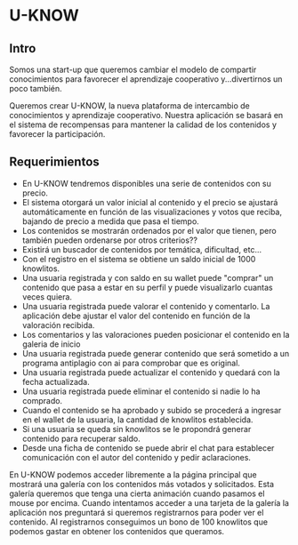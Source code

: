 # U-KNOW

## Intro
Somos una start-up que queremos cambiar el modelo de compartir conocimientos para favorecer el aprendizaje cooperativo y...divertirnos un poco también.

Queremos crear U-KNOW, la nueva plataforma de intercambio de conocimientos y aprendizaje cooperativo. Nuestra aplicación se basará en el sistema de recompensas para mantener la calidad de los contenidos y favorecer la participación.

## Requerimientos

- En U-KNOW tendremos disponibles una serie de contenidos con su precio.
- El sistema otorgará un valor inicial al contenido y el precio se ajustará automáticamente en función de las visualizaciones y votos que reciba, bajando de precio a medida que pasa el tiempo.
- Los contenidos se mostrarán ordenados por el valor que tienen, pero también pueden ordenarse por otros criterios??
- Existirá un buscador de contenidos por temática, dificultad, etc...
- Con el registro en el sistema se obtiene un saldo inicial de 1000 knowlitos.
- Una usuaria registrada y con saldo en su wallet puede "comprar" un contenido que pasa a estar en su perfil y puede visualizarlo cuantas veces quiera.
- Una usuaria registrada puede valorar el contenido y comentarlo. La aplicación debe ajustar el valor del contenido en función de la valoración recibida.
- Los comentarios y las valoraciones pueden posicionar el contenido en la galeria de inicio
- Una usuaria registrada puede generar contenido que será sometido a un programa antiplagio con ai para comprobar que es original.
- Una usuaria registrada puede actualizar el contenido y quedará con la fecha actualizada.
- Una usuaria registrada puede eliminar el contenido si nadie lo ha comprado.
- Cuando el contenido se ha aprobado y subido se procederá a ingresar en el wallet de la usuaria, la cantidad de knowlitos establecida.
- Si una usuaria se queda sin knowlitos se le propondrá generar contenido para recuperar saldo.
- Desde una ficha de contenido se puede abrir el chat para establecer comunicación con el autor del contenido y pedir aclaraciones.

En U-KNOW podemos acceder libremente a la página principal que mostrará una galería con los contenidos más votados y solicitados. Esta galería queremos que tenga una cierta animación cuando pasamos el mouse por encima.
Cuando intentamos acceder a una tarjeta de la galería la aplicación nos preguntará si queremos registrarnos para poder ver el contenido.
Al registrarnos conseguimos un bono de 100 knowlitos que podemos gastar en obtener los contenidos que queramos.



